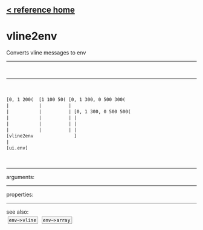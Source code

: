 [< reference home](index.html)
---

# vline2env


Converts vline messages to env

---

<br>


---


```


[0, 1 200(  [1 100 50( [0, 1 300, 0 500 300(
|           |          |
|           |          | [0, 1 300, 0 500 500(
|           |          | |
|           |          | |
|           |          | |
[vline2env               ]
|
[ui.env]

            
```

---
arguments:


---
properties:


---
see also:<br>
[![env-&gt;vline](img/object_env-&gt;vline.png)](env->vline.html)
[![env-&gt;array](img/object_env-&gt;array.png)](env->array.html)
